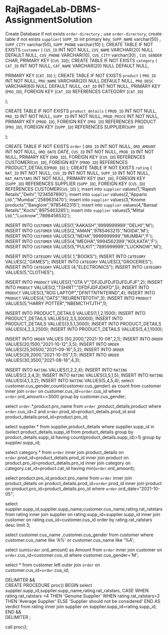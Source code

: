 # RajRagadeLab-DBMS-AssignmentSolution
Create Database if not exists `order-directory` ;
use `order-directory`;
create table if not exists `supplier`(
`SUPP_ID` int primary key,
`SUPP_NAME` varchar(50) ,
`SUPP_CITY` varchar(50),
`SUPP_PHONE` varchar(10)
);
CREATE TABLE IF NOT EXISTS `customer` (
  `CUS_ID` INT NOT NULL,
  `CUS_NAME` VARCHAR(20) NULL DEFAULT NULL,
  `CUS_PHONE` VARCHAR(10),
  `CUS_CITY` varchar(30) ,
  `CUS_GENDER` CHAR,
  PRIMARY KEY (`CUS_ID`));
  CREATE TABLE IF NOT EXISTS `category` (
  `CAT_ID` INT NOT NULL,
  `CAT_NAME` VARCHAR(20) NULL DEFAULT NULL,
 
  PRIMARY KEY (`CAT_ID`)
  );
    CREATE TABLE IF NOT EXISTS `product` (
  `PRO_ID` INT NOT NULL,
  `PRO_NAME` VARCHAR(20) NULL DEFAULT NULL,
  `PRO_DESC` VARCHAR(60) NULL DEFAULT NULL,
  `CAT_ID` INT NOT NULL,
  PRIMARY KEY (`PRO_ID`),
  FOREIGN KEY (`CAT_ID`) REFERENCES CATEGORY (`CAT_ID`)
  
  );


 CREATE TABLE IF NOT EXISTS `product_details` (
  `PROD_ID` INT NOT NULL,
  `PRO_ID` INT NOT NULL,
  `SUPP_ID` INT NOT NULL,
  `PROD_PRICE` INT NOT NULL,
  PRIMARY KEY (`PROD_ID`),
  FOREIGN KEY (`PRO_ID`) REFERENCES PRODUCT (`PRO_ID`),
  FOREIGN KEY (`SUPP_ID`) REFERENCES SUPPLIER(`SUPP_ID`)
  
  );


 
CREATE TABLE IF NOT EXISTS `order` (
  `ORD_ID` INT NOT NULL,
  `ORD_AMOUNT` INT NOT NULL,
  `ORD_DATE` DATE,
  `CUS_ID` INT NOT NULL,
  `PROD_ID` INT NOT NULL,
  PRIMARY KEY (`ORD_ID`),
  FOREIGN KEY (`CUS_ID`) REFERENCES CUSTOMER(`CUS_ID`),
  FOREIGN KEY (`PROD_ID`) REFERENCES PRODUCT_DETAILS(`PROD_ID`)
  );
CREATE TABLE IF NOT EXISTS `rating` (
  `RAT_ID` INT NOT NULL,
  `CUS_ID` INT NOT NULL,
  `SUPP_ID` INT NOT NULL,
  `RAT_RATSTARS` INT NOT NULL,
  PRIMARY KEY (`RAT_ID`),
  FOREIGN KEY (`SUPP_ID`) REFERENCES SUPPLIER (`SUPP_ID`),
  FOREIGN KEY (`CUS_ID`) REFERENCES CUSTOMER(`CUS_ID`)
  );
insert into `supplier` values(1,"Rajesh Retails","Delhi",'1234567890');
insert into `supplier` values(2,"Appario Ltd.","Mumbai",'2589631470');
insert into `supplier` values(3,"Knome products","Banglore",'9785462315');
insert into `supplier` values(4,"Bansal Retails","Kochi",'8975463285');
insert into `supplier` values(5,"Mittal Ltd.","Lucknow",'7898456532');

INSERT INTO `CUSTOMER` VALUES(1,"AAKASH",'9999999999',"DELHI",'M');
INSERT INTO `CUSTOMER` VALUES(2,"AMAN",'9785463215',"NOIDA",'M');
INSERT INTO `CUSTOMER` VALUES(3,"NEHA",'9999999999',"MUMBAI",'F');
INSERT INTO `CUSTOMER` VALUES(4,"MEGHA",'9994562399',"KOLKATA",'F');
INSERT INTO `CUSTOMER` VALUES(5,"PULKIT",'7895999999',"LUCKNOW",'M');

INSERT INTO `CATEGORY` VALUES( 1,"BOOKS");
INSERT INTO `CATEGORY` VALUES(2,"GAMES");
INSERT INTO `CATEGORY` VALUES(3,"GROCERIES");
INSERT INTO `CATEGORY` VALUES (4,"ELECTRONICS");
INSERT INTO `CATEGORY` VALUES(5,"CLOTHES");
  
INSERT INTO `PRODUCT` VALUES(1,"GTA V","DFJDJFDJFDJFDJFJF",2);
INSERT INTO `PRODUCT` VALUES(2,"TSHIRT","DFDFJDFJDKFD",5);
INSERT INTO `PRODUCT` VALUES(3,"ROG LAPTOP","DFNTTNTNTERND",4);
INSERT INTO `PRODUCT` VALUES(4,"OATS","REURENTBTOTH",3);
INSERT INTO `PRODUCT` VALUES(5,"HARRY POTTER","NBEMCTHTJTH",1);
  
INSERT INTO PRODUCT_DETAILS VALUES(1,1,2,1500);
INSERT INTO PRODUCT_DETAILS VALUES(2,3,5,30000);
INSERT INTO PRODUCT_DETAILS VALUES(3,5,1,3000);
INSERT INTO PRODUCT_DETAILS VALUES(4,2,3,2500);
INSERT INTO PRODUCT_DETAILS VALUES(5,4,1,1000);
  
INSERT INTO `ORDER` VALUES (50,2000,"2021-10-06",2,1);
INSERT INTO `ORDER` VALUES(20,1500,"2021-10-12",3,5);
INSERT INTO `ORDER` VALUES(25,30500,"2021-09-16",5,2);
INSERT INTO `ORDER` VALUES(26,2000,"2021-10-05",1,1);
INSERT INTO `ORDER` VALUES(30,3500,"2021-08-16",4,3);

INSERT INTO `RATING` VALUES(1,2,2,4);
INSERT INTO `RATING` VALUES(2,3,4,3);
INSERT INTO `RATING` VALUES(3,5,1,5);
INSERT INTO `RATING` VALUES(4,1,3,2);
INSERT INTO `RATING` VALUES(5,4,5,4);
  select customer.cus_gender,count(customer.cus_gender) as count from customer inner join `order` on customer.cus_id=`order`.cus_id where `order`.ord_amount>=3000 group by customer.cus_gender;

select `order`.*,product.pro_name from `order` ,product_details,product where `order`.cus_id=2 and `order`.prod_id=product_details.prod_id and product_details.prod_id=product.pro_id;

select supplier.* from supplier,product_details where supplier.supp_id in (select product_details.supp_id from product_details group by product_details.supp_id having count(product_details.supp_id)>1) group by supplier.supp_id;

select category.* from `order` inner join product_details on `order`.prod_id=product_details.prod_id inner join product on product.pro_id=product_details.pro_id inner join category on category.cat_id=product.cat_id having min(`order`.ord_amount);


select product.pro_id,product.pro_name from `order` inner join product_details on product_details.prod_id=`order`.prod_id inner join product on product.pro_id=product_details.pro_id where `order`.ord_date>"2021-10-05";

select supplier.supp_id,supplier.supp_name,customer.cus_name,rating.rat_ratstars from rating inner join supplier on rating.supp_id=supplier.supp_id inner join customer on rating.cus_id=customer.cus_id order by rating.rat_ratstars desc limit 3;


select customer.cus_name ,customer.cus_gender from customer where customer.cus_name like 'A%' or customer.cus_name like '%A';

select sum(`order`.ord_amount) as Amount from `order` inner join customer on `order`.cus_id=customer.cus_id where customer.cus_gender='M';

select *  from customer left outer join `order` on customer.cus_id=`order`.cus_id; 


DELIMITER &&  
CREATE PROCEDURE proc()
BEGIN
select supplier.supp_id,supplier.supp_name,rating.rat_ratstars,
CASE
    WHEN rating.rat_ratstars >4 THEN 'Genuine Supplier'
    WHEN rating.rat_ratstars>2 THEN 'Average Supplier'
    ELSE 'Supplier should not be considered'
END AS verdict from rating inner join supplier on supplier.supp_id=rating.supp_id;
END &&  
DELIMITER ;  

call proc();
